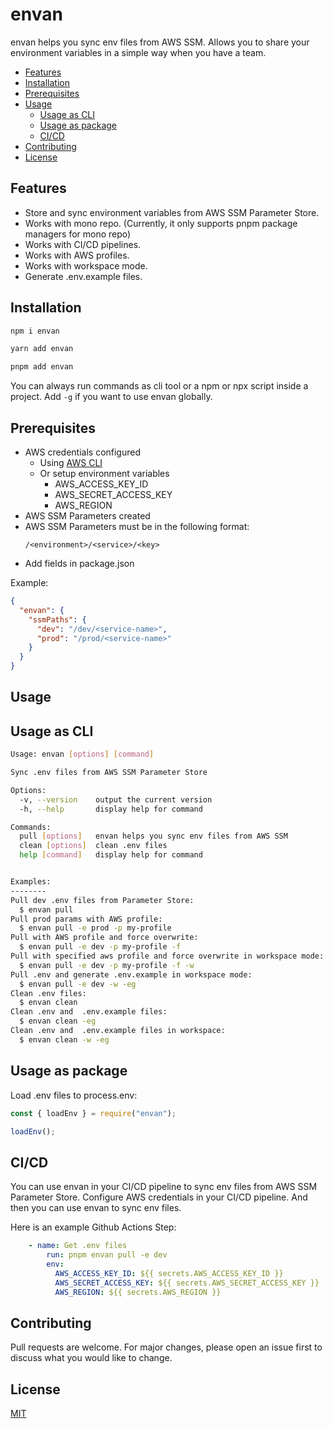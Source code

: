 # envan

envan helps you sync env files from AWS SSM. Allows you to share your environment variables in a simple way when you have a team.

- [Features](#features)
- [Installation](#installation)
- [Prerequisites](#prerequisites)
- [Usage](#usage)
  - [Usage as CLI](#usage-as-cli)
  - [Usage as package](#usage-as-package)
  - [CI/CD](#cicd)
- [Contributing](#contributing)
- [License](#license)

## Features

- Store and sync environment variables from AWS SSM Parameter Store.
- Works with mono repo. (Currently, it only supports pnpm package managers for mono repo)
- Works with CI/CD pipelines.
- Works with AWS profiles.
- Works with workspace mode.
- Generate .env.example files.

## Installation

```bash
npm i envan
```

```bash
yarn add envan
```

```bash
pnpm add envan
```

You can always run commands as cli tool or a npm or npx script inside a project. Add `-g` if you want to use envan globally.

## Prerequisites

- AWS credentials configured
  - Using [AWS CLI](https://docs.aws.amazon.com/cli/latest/userguide/cli-chap-configure.html)
  - Or setup environment variables
    - AWS_ACCESS_KEY_ID
    - AWS_SECRET_ACCESS_KEY
    - AWS_REGION
- AWS SSM Parameters created
- AWS SSM Parameters must be in the following format:
  ```
  /<environment>/<service>/<key>
  ```
- Add fields in package.json

Example:

```json
{
  "envan": {
    "ssmPaths": {
      "dev": "/dev/<service-name>",
      "prod": "/prod/<service-name>"
    }
  }
}
```

## Usage

## Usage as CLI

```bash
Usage: envan [options] [command]

Sync .env files from AWS SSM Parameter Store

Options:
  -v, --version    output the current version
  -h, --help       display help for command

Commands:
  pull [options]   envan helps you sync env files from AWS SSM
  clean [options]  clean .env files
  help [command]   display help for command


Examples:
--------
Pull dev .env files from Parameter Store:
  $ envan pull
Pull prod params with AWS profile:
  $ envan pull -e prod -p my-profile
Pull with AWS profile and force overwrite:
  $ envan pull -e dev -p my-profile -f
Pull with specified aws profile and force overwrite in workspace mode:
  $ envan pull -e dev -p my-profile -f -w
Pull .env and generate .env.example in workspace mode:
  $ envan pull -e dev -w -eg
Clean .env files:
  $ envan clean
Clean .env and  .env.example files:
  $ envan clean -eg
Clean .env and  .env.example files in workspace:
  $ envan clean -w -eg
```

## Usage as package

Load .env files to process.env:

```js
const { loadEnv } = require("envan");

loadEnv();
```

## CI/CD

You can use envan in your CI/CD pipeline to sync env files from AWS SSM Parameter Store. Configure AWS credentials in your CI/CD pipeline. And then you can use envan to sync env files.

Here is an example Github Actions Step:

```yaml
    - name: Get .env files
        run: pnpm envan pull -e dev
        env:
          AWS_ACCESS_KEY_ID: ${{ secrets.AWS_ACCESS_KEY_ID }}
          AWS_SECRET_ACCESS_KEY: ${{ secrets.AWS_SECRET_ACCESS_KEY }}
          AWS_REGION: ${{ secrets.AWS_REGION }}

```

## Contributing

Pull requests are welcome. For major changes, please open an issue first to discuss what you would like to change.

## License

[MIT](https://choosealicense.com/licenses/mit/)
